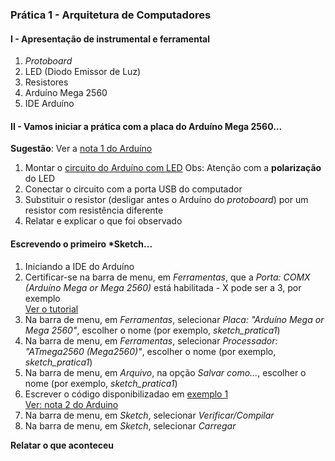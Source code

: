 ### Prática 1 - Arquitetura de Computadores

#### I - Apresentação de instrumental e ferramental
1. *Protoboard*
2. LED (Diodo Emissor de Luz)
3. Resistores
4. Arduíno Mega 2560
5. IDE Arduíno

#### II - Vamos iniciar a prática com a placa do Arduíno Mega 2560...
**Sugestão**: Ver a [nota 1 do Arduíno](/arduino/arduino_1.pdf)  
1. Montar  o [circuito do Arduíno com LED](https://github.com/claytonjasilva/claytonjasilva.github.io/blob/main/arq_aulas/arq_notas/Schematic_Ardu%C3%ADno%20com%20LED_2022-08-12.png)
Obs: Atenção com a **polarização** do LED  
2. Conectar o circuito com a porta USB do computador
3. Substituir o resistor (desligar antes o Arduíno do *protoboard*) por um resistor com resistência diferente
4. Relatar e explicar o que foi observado

#### Escrevendo o primeiro *Sketch...
1. Iniciando a IDE do Arduíno
2. Certificar-se na barra de menu, em *Ferramentas*, que a *Porta: COMX (Arduíno Mega or Mega 2560)* está habilitada - X pode ser a 3, por exemplo  
   [Ver o tutorial](https://www.circuitar.com.br/tutoriais/configurando-o-arduino-no-windows/index.html)
3. Na barra de menu, em *Ferramentas*, selecionar *Placa: "Arduíno Mega or Mega 2560"*, escolher o nome (por exemplo, *sketch_pratica1*)
4. Na barra de menu, em *Ferramentas*, selecionar *Processador: "ATmega2560 (Mega2560)"*, escolher o nome (por exemplo, *sketch_pratica1*)
5. Na barra de menu, em *Arquivo*, na opção *Salvar como...*, escolher o nome (por exemplo, *sketch_pratica1*)
6. Escrever o código disponibilizadao em [exemplo 1](https://github.com/claytonjasilva/arquitetura_exemplos/blob/main/arq_pratica1.ino)  
   [Ver: nota 2 do Arduino](/arduino/arduino_2.pdf)
7. Na barra de menu, em *Sketch*, selecionar *Verificar/Compilar*
8. Na barra de menu, em *Sketch*, selecionar *Carregar*

**Relatar o que aconteceu**
